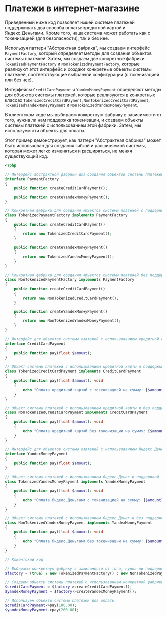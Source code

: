 # Платежи в   интернет-магазине

Приведенный ниже код позволяет нашей  системе платежей поддерживать два способа оплаты: кредитной картой и Яндекс.Деньгами. Кроме того, наша система может работать как с токенизацией (для безопасности), так и без нее.

Используя паттерн "Абстрактная фабрика", мы создаем интерфейс `PaymentFactory`, который определяет методы для создания объектов системы платежей. Затем, мы создаем две конкретные фабрики: `TokenizedPaymentFactory` и `NonTokenizedPaymentFactory`, которые реализуют этот интерфейс и создают конкретные объекты системы платежей, соответствующие выбранной конфигурации (с токенизацией или без нее).

Интерфейсы `CreditCardPayment` и `YandexMoneyPayment` определяют методы для объектов системы платежей, которые реализуются в конкретных классах `TokenizedCreditCardPayment`, `NonTokenizedCreditCardPayment`, `TokenizedYandexMoneyPayment` и `NonTokenizedYandexMoneyPayment`.

В клиентском коде мы выбираем конкретную фабрику в зависимости от того, нужна ли нам поддержка токенизации, и создаем объекты системы платежей с использованием этой фабрики. Затем, мы используем эти объекты для оплаты.

Этот пример демонстрирует, как паттерн "Абстрактная фабрика" может быть использован для создания гибкой и расширяемой системы, которая может легко изменяться и расширяться, не меняя существующий код.

```php
<?php

// Интерфейс абстрактной фабрики для создания объектов системы платежей
interface PaymentFactory
{
    public function createCreditCardPayment();

    public function createYandexMoneyPayment();
}

// Конкретная фабрика для создания объектов системы платежей с поддержкой токенизации
class TokenizedPaymentFactory implements PaymentFactory
{
    public function createCreditCardPayment()
    {
        return new TokenizedCreditCardPayment();
    }

    public function createYandexMoneyPayment()
    {
        return new TokenizedYandexMoneyPayment();
    }
}

// Конкретная фабрика для создания объектов системы платежей без поддержки токенизации
class NonTokenizedPaymentFactory implements PaymentFactory
{
    public function createCreditCardPayment()
    {
        return new NonTokenizedCreditCardPayment();
    }

    public function createYandexMoneyPayment()
    {
        return new NonTokenizedYandexMoneyPayment();
    }
}

// Интерфейс для объектов системы платежей с использованием кредитной карты
interface CreditCardPayment
{
    public function pay(float $amount);
}

// Объект системы платежей с использованием кредитной карты и поддержкой токенизации
class TokenizedCreditCardPayment implements CreditCardPayment
{
    public function pay(float $amount): void
    {
        echo "Оплата кредитной картой с токенизацией на сумму: {$amount}" . PHP_EOL;
    }
}

// Объект системы платежей с использованием кредитной карты и без поддержки токенизации
class NonTokenizedCreditCardPayment implements CreditCardPayment
{
    public function pay(float $amount): void
    {
        echo "Оплата кредитной картой без токенизации на сумму: {$amount}" . PHP_EOL;
    }
}

// Интерфейс для объектов системы платежей с использованием Яндекс.Денег
interface YandexMoneyPayment
{
    public function pay(float $amount);
}

// Объект системы платежей с использованием Яндекс.Денег и поддержкой токенизации
class TokenizedYandexMoneyPayment implements YandexMoneyPayment
{
    public function pay(float $amount): void
    {
        echo "Оплата Яндекс.Деньгами с токенизацией на сумму: {$amount}" . PHP_EOL;
    }
}

// Объект системы платежей с использованием Яндекс.Денег и без поддержки токенизации
class NonTokenizedYandexMoneyPayment implements YandexMoneyPayment
{
    public function pay(float $amount): void
    {
        echo "Оплата Яндекс.Деньгами без токенизации на сумму: {$amount}" . PHP_EOL;
    }
}

// Клиентский код

// Выбираем конкретную фабрику в зависимости от того, нужна ли поддержка токенизации
$factory = (true) ? new TokenizedPaymentFactory() : new NonTokenizedPaymentFactory();

// Создаем объекты системы платежей с использованием конкретной фабрики
$creditCardPayment = $factory->createCreditCardPayment();
$yandexMoneyPayment = $factory->createYandexMoneyPayment();

// Используем объекты системы платежей для оплаты
$creditCardPayment->pay(100.00);
$yandexMoneyPayment->pay(200.00);

```
